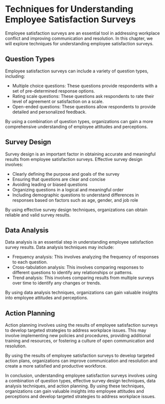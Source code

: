 # Techniques for Understanding Employee Satisfaction Surveys

Employee satisfaction surveys are an essential tool in addressing workplace conflict and improving communication and resolution. In this chapter, we will explore techniques for understanding employee satisfaction surveys.

Question Types
--------------

Employee satisfaction surveys can include a variety of question types, including:

* Multiple choice questions: These questions provide respondents with a set of pre-determined response options.
* Rating scale questions: These questions ask respondents to rate their level of agreement or satisfaction on a scale.
* Open-ended questions: These questions allow respondents to provide detailed and personalized feedback.

By using a combination of question types, organizations can gain a more comprehensive understanding of employee attitudes and perceptions.

Survey Design
-------------

Survey design is an important factor in obtaining accurate and meaningful results from employee satisfaction surveys. Effective survey design involves:

* Clearly defining the purpose and goals of the survey
* Ensuring that questions are clear and concise
* Avoiding leading or biased questions
* Organizing questions in a logical and meaningful order
* Including demographic questions to understand differences in responses based on factors such as age, gender, and job role

By using effective survey design techniques, organizations can obtain reliable and valid survey results.

Data Analysis
-------------

Data analysis is an essential step in understanding employee satisfaction survey results. Data analysis techniques may include:

* Frequency analysis: This involves analyzing the frequency of responses to each question.
* Cross-tabulation analysis: This involves comparing responses to different questions to identify any relationships or patterns.
* Trend analysis: This involves comparing results from multiple surveys over time to identify any changes or trends.

By using data analysis techniques, organizations can gain valuable insights into employee attitudes and perceptions.

Action Planning
---------------

Action planning involves using the results of employee satisfaction surveys to develop targeted strategies to address workplace issues. This may involve implementing new policies and procedures, providing additional training and resources, or fostering a culture of open communication and resolution.

By using the results of employee satisfaction surveys to develop targeted action plans, organizations can improve communication and resolution and create a more satisfied and productive workforce.

In conclusion, understanding employee satisfaction surveys involves using a combination of question types, effective survey design techniques, data analysis techniques, and action planning. By using these techniques, organizations can gain valuable insights into employee attitudes and perceptions and develop targeted strategies to address workplace issues.
